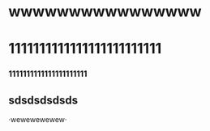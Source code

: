 # wwwwwwwwwwwwwwww

# 1111111111111111111111111
### 1111111111111111111111
## sdsdsdsdsds
·wewewewewew·